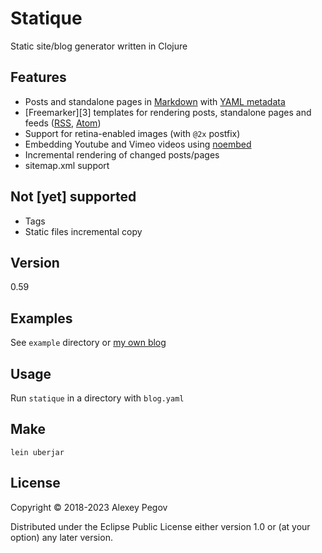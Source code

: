 # Statique

Static site/blog generator written in Clojure

## Features

- Posts and standalone pages in [Markdown][md] with [YAML metadata][yaml]
- [Freemarker][3] templates for rendering posts, standalone pages and feeds ([RSS][rss], [Atom][atom])
- Support for retina-enabled images (with `@2x` postfix)
- Embedding Youtube and Vimeo videos using [noembed][noembed]
- Incremental rendering of changed posts/pages
- sitemap.xml support

## Not [yet] supported

- Tags
- Static files incremental copy

## Version

0.59

## Examples

See `example` directory or [my own blog][own]

## Usage

Run `statique` in a directory with `blog.yaml`

## Make

    lein uberjar

## License

Copyright © 2018-2023 Alexey Pegov

Distributed under the Eclipse Public License either version 1.0 or (at
your option) any later version.
 
[md]: https://daringfireball.net/projects/markdown/syntax 
[yaml]: https://assemble.io/docs/YAML-front-matter.html
[fm]: https://freemarker.apache.org/
[rss]: https://www.rssboard.org/rss-specification
[atom]: https://validator.w3.org/feed/docs/atom.html
[noembed]: https://noembed.com
[own]: https://github.com/alexeypegov.com/pegov.io